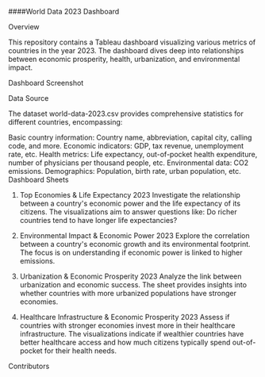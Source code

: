 ####World Data 2023 Dashboard

Overview

This repository contains a Tableau dashboard visualizing various metrics of countries in the year 2023. The dashboard dives deep into relationships between economic prosperity, health, urbanization, and environmental impact.

Dashboard Screenshot

Data Source

The dataset world-data-2023.csv provides comprehensive statistics for different countries, encompassing:

Basic country information: Country name, abbreviation, capital city, calling code, and more.
Economic indicators: GDP, tax revenue, unemployment rate, etc.
Health metrics: Life expectancy, out-of-pocket health expenditure, number of physicians per thousand people, etc.
Environmental data: CO2 emissions.
Demographics: Population, birth rate, urban population, etc.
Dashboard Sheets

1. Top Economies & Life Expectancy 2023
Investigate the relationship between a country's economic power and the life expectancy of its citizens. The visualizations aim to answer questions like: Do richer countries tend to have longer life expectancies?

2. Environmental Impact & Economic Power 2023
Explore the correlation between a country's economic growth and its environmental footprint. The focus is on understanding if economic power is linked to higher emissions.

3. Urbanization & Economic Prosperity 2023
Analyze the link between urbanization and economic success. The sheet provides insights into whether countries with more urbanized populations have stronger economies.

4. Healthcare Infrastructure & Economic Prosperity 2023
Assess if countries with stronger economies invest more in their healthcare infrastructure. The visualizations indicate if wealthier countries have better healthcare access and how much citizens typically spend out-of-pocket for their health needs.

Contributors
